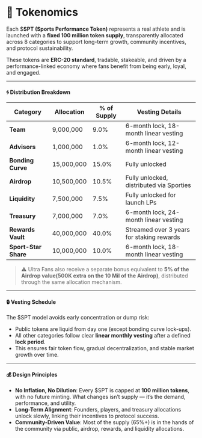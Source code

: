 # 💸 Tokenomics

Each $**SPT (Sports Performance Token)** represents a real athlete and is launched with a **fixed 100 million token supply**, transparently allocated across 8 categories to support long-term growth, community incentives, and protocol sustainability.

These tokens are **ERC-20 standard**, tradable, stakeable, and driven by a performance-linked economy where fans benefit from being early, loyal, and engaged.

***

#### 🌀 Distribution Breakdown

| Category             | Allocation | % of Supply | Vesting Details                           |
| -------------------- | ---------- | ----------- | ----------------------------------------- |
| **Team**             | 9,000,000  | 9.0%        | 6-month lock, 18-month linear vesting     |
| **Advisors**         | 1,000,000  | 1.0%        | 6-month lock, 12-month linear vesting     |
| **Bonding Curve**    | 15,000,000 | 15.0%       | Fully unlocked                            |
| **Airdrop**          | 10,500,000 | 10.5%       | Fully unlocked, distributed via Sporties  |
| **Liquidity**        | 7,500,000  | 7.5%        | Fully unlocked for launch LPs             |
| **Treasury**         | 7,000,000  | 7.0%        | 6-month lock, 24-month linear vesting     |
| **Rewards Vault**    | 40,000,000 | 40.0%       | Streamed over 3 years for staking rewards |
| **Sport-Star Share** | 10,000,000 | 10.0%       | 6-month lock, 18-month linear vesting     |

> ⚠️ Ultra Fans also receive a separate bonus equivalent to **5% of the Airdrop value(500K extra on the 10 Mil of the Airdrop)**, distributed through the same allocation mechanism.

***

#### 🔒 Vesting Schedule

The $SPT model avoids early concentration or dump risk:

* Public tokens are liquid from day one (except bonding curve lock-ups).
* All other categories follow clear **linear monthly vesting** after a defined **lock period**.
* This ensures fair token flow, gradual decentralization, and stable market growth over time.

***

#### 💰 Design Principles

* **No Inflation, No Dilution**: Every $SPT is capped at **100 million tokens**, with no future minting. What changes isn’t supply — it’s the demand, performance, and utility.
* **Long-Term Alignment**: Founders, players, and treasury allocations unlock slowly, linking their incentives to protocol success.
* **Community-Driven Value**: Most of the supply (65%+) is in the hands of the community via public, airdrop, rewards, and liquidity allocations.
